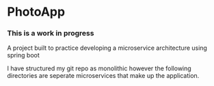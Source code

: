 # PhotoApp
### This is a work in progress
A project built to practice developing a microservice architecture using spring boot

I have structured my git repo as monolithic however the following directories are seperate microservices that make up the application.

